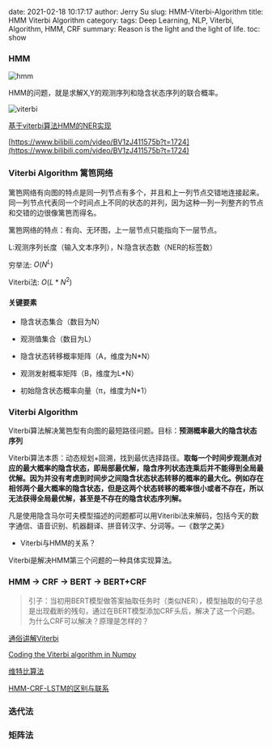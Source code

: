date: 2021-02-18 10:17:17
author: Jerry Su
slug: HMM-Viterbi-Algorithm
title: HMM Viterbi Algorithm
category: 
tags: Deep Learning, NLP, Viterbi, Algorithm, HMM, CRF
summary: Reason is the light and the light of life.
toc: show

### HMM

![hmm](../../../images/HMM/HMM.png)

HMM的问题，就是求解X,Y的观测序列和隐含状态序列的联合概率。

![viterbi](../../../images/HMM/Viterbi.png)

[基于viterbi算法HMM的NER实现](https://zhuanlan.zhihu.com/p/265954764)

[https://www.bilibili.com/video/BV1zJ411575b?t=1724](https://www.bilibili.com/video/BV1zJ411575b?t=1724)

### Viterbi Algorithm 篱笆网络

篱笆网络有向图的特点是同一列节点有多个，并且和上一列节点交错地连接起来。同一列节点代表同一个时间点上不同的状态的并列，因为这种一列一列整齐的节点和交错的边很像篱笆而得名。

篱笆网络的特点：有向、无环图，上一层节点只能指向下一层节点。

L:观测序列长度（输入文本序列），N:隐含状态数（NER的标签数）

穷举法: $O(N^L)$

Viterbi法: $O(L*N^2)$

#### 关键要素

- 隐含状态集合（数目为N）

- 观测值集合（数目为L）

- 隐含状态转移概率矩阵（A，维度为N*N）

- 观测发射概率矩阵（B，维度为L*N）

- 初始隐含状态概率向量（π，维度为N*1）


### Viterbi Algorithm

Viterbi算法解决篱笆型有向图的最短路径问题。目标：**预测概率最大的隐含状态序列**

Viterbi算法本质：动态规划+回溯，找到最优选择路径。**取每一个时间步观测点对应的最大概率的隐含状态，即局部最优解，隐含序列状态连乘后并不能得到全局最优解。因为并没有考虑到时间步之间隐含状态状态转移的概率的最大化。例如存在相邻两个最大概率的隐含状态，但是这两个状态转移的概率很小或者不存在，所以无法获得全局最优解，甚至是不存在的隐含状态序列解。**

凡是使用隐含马尔可夫模型描述的问题都可以用Viteribi法来解码，包括今天的数字通信、语音识别、机器翻译、拼音转汉字、分词等。—《数学之美》

- Viterbi与HMM的关系？

Viterbi是解决HMM第三个问题的一种具体实现算法。

### **HMM  -> CRF -> BERT -> BERT+CRF**

> 引子：当初用BERT模型做答案抽取任务时（类似NER），模型抽取的句子总是出现截断的残句，通过在BERT模型添加CRF头后，解决了这一个问题。为什么CRF可以解决？原理是怎样的？



[通俗讲解Viterbi](https://www.zhihu.com/question/20136144)

[Coding the Viterbi algorithm in Numpy](https://ben.bolte.cc/viterbi)

[维特比算法](https://wulc.me/2017/03/02/%E7%BB%B4%E7%89%B9%E6%AF%94%E7%AE%97%E6%B3%95/)

[HMM-CRF-LSTM的区别与联系](https://zhuanlan.zhihu.com/p/61227299)

### 迭代法

### 矩阵法


```python

```
